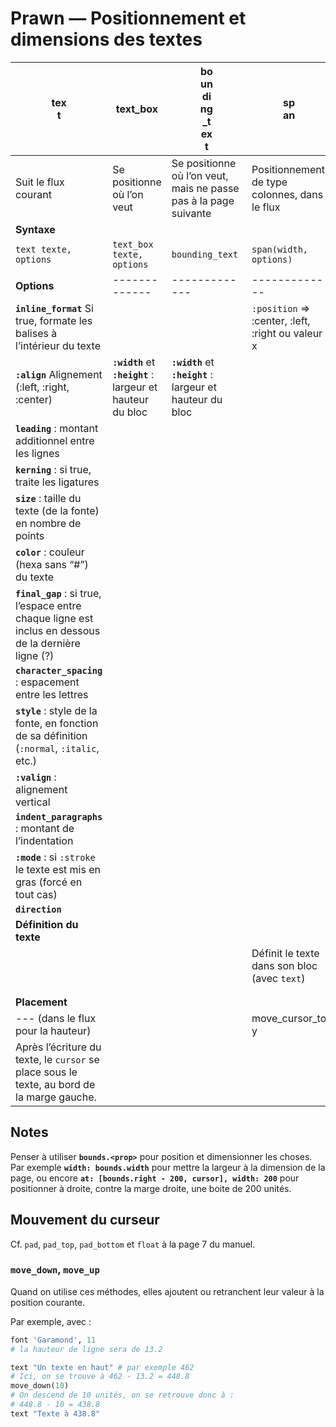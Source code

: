# Prawn — Positionnement et dimensions des textes





| <span style="display:inline-block;width:20%">text</span>     | <span style="display:inline-block;min-width:20%;">text_box</span> | <span style="display:inline-block;min-width:20%;width:20%;">bounding_text</span> | <span style="display:inline-block;width:20%;min-width:20%;">span</span> | <span style="display:inline-block;width:20%;min-width:20%;">draw_text</span> |
| ------------------------------------------------------------ | ------------------------------------------------------------ | ------------------------------------------------------------ | ------------------------------------------------------------ | ------------------------------------------------------------ |
| Suit le flux courant                                         | Se positionne où l’on veut                                   | Se positionne où l’on veut, mais ne passe pas à la page suivante | Positionnement de type colonnes, dans le flux                |                                                              |
| **Syntaxe**                                                  |                                                              |                                                              |                                                              |                                                              |
| `text texte, options`                                        | `text_box texte, options`                                    | `bounding_text`                                              | `span(width, options)`                                       | `draw_text texte, options`                                   |
| **Options**                                                  | -------------                                                | -------------                                                | -------------                                                |                                                              |
| **`inline_format`** Si true, formate les balises à l’intérieur du texte |                                                              |                                                              | `:position` => :center, :left, :right ou valeur x            | **`:at`** : point [y, x]                                     |
| **`:align`** Alignement (:left, :right, :center)             | **`:width`** et **`:height`** : largeur et hauteur du bloc   | **`:width`** et **`:height`** : largeur et hauteur du bloc   |                                                              |                                                              |
| **`leading`** : montant additionnel entre les lignes         |                                                              |                                                              |                                                              |                                                              |
| **`kerning`** : si true, traite les ligatures                |                                                              |                                                              |                                                              |                                                              |
| **`size`** : taille du texte (de la fonte) en nombre de points |                                                              |                                                              |                                                              |                                                              |
| **`color`** : couleur (hexa sans “#”) du texte               |                                                              |                                                              |                                                              |                                                              |
| **`final_gap`** : si true, l’espace entre chaque ligne est inclus en dessous de la dernière ligne (?) |                                                              |                                                              |                                                              |                                                              |
| **`character_spacing`** : espacement entre les lettres       |                                                              |                                                              |                                                              |                                                              |
| **`style`** : style de la fonte, en fonction de sa définition (`:normal`, `:italic`, etc.) |                                                              |                                                              |                                                              |                                                              |
| **`:valign`** : alignement vertical                          |                                                              |                                                              |                                                              |                                                              |
| **`indent_paragraphs`** : montant de l’indentation           |                                                              |                                                              |                                                              |                                                              |
| **`:mode`** : si `:stroke` le texte est mis en gras (forcé en tout cas) |                                                              |                                                              |                                                              |                                                              |
| **`direction`**                                              |                                                              |                                                              |                                                              |                                                              |
| **Définition du texte**                                      |                                                              |                                                              |                                                              |                                                              |
|                                                              |                                                              |                                                              | Définit le texte dans son bloc (avec `text`)                 |                                                              |
|                                                              |                                                              |                                                              |                                                              |                                                              |
|                                                              |                                                              |                                                              |                                                              |                                                              |
| **Placement**                                                |                                                              |                                                              |                                                              |                                                              |
| --- (dans le flux pour la hauteur)                           |                                                              |                                                              | move_cursor_to y                                             |                                                              |
| Après l’écriture du texte, le `cursor` se place sous le texte, au bord de la marge gauche. |                                                              |                                                              |                                                              |                                                              |



## Notes

Penser à utiliser **`bounds.<prop>`** pour position et dimensionner les choses. Par exemple **`width: bounds.width`** pour mettre la largeur à la dimension de la page, ou encore **`at: [bounds.right - 200, cursor], width: 200`** pour positionner à droite, contre la marge droite, une boite de 200 unités.



## Mouvement du curseur

Cf. `pad`, `pad_top`, `pad_bottom` et `float` à la page 7 du manuel.

### `move_down`, `move_up`

Quand on utilise ces méthodes, elles ajoutent ou retranchent leur valeur à la position courante.

Par exemple, avec :

~~~ruby
font 'Garamond', 11
# la hauteur de ligne sera de 13.2

text "Un texte en haut" # par exemple 462
# Ici, on se trouve à 462 - 13.2 = 448.8
move_down(10)
# On descend de 10 unités, on se retrouve donc à :
# 448.8 - 10 = 438.8
text "Texte à 438.8"
~~~

